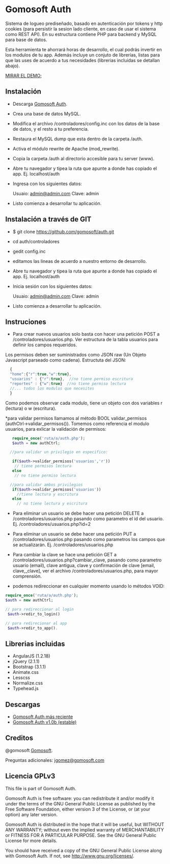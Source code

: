 Gomosoft Auth 
=============

Sistema de logueo prediseñado, basado en autenticación por tokens y http cookies (para persistir la sesion lado cliente, en caso de usar el sistema como REST API). En su estructura contiene PHP para backend y MySQL para base de datos. 

Esta herramienta te ahorrará horas de desarrollo, el cual podrás invertir en los modulos de tu app. Además incluye un conjuto de librerías, listas para que las uses de acuerdo a tus necesidades (librerias incluidas se detallan abajo).

[MIRAR EL DEMO](http://gomosoft.com/auth);

Instalación
-----------

* Descarga [Gomosoft Auth](https://github.com/gomosoft/auth/archive/master.zip).
* Crea una base de datos MySQL.
* Modifica el archivo /controladores/config.inc con los datos de la base de datos, y el resto a tu preferencia.
* Restaura el MySQL dump que esta dentro de la carpeta /auth.
* Activa el módulo rewrite de Apache (mod_rewrite).
* Copia la carpeta /auth al directorio accesible para tu server (www). 
* Abre tu navegador y tipea la ruta que apunte a donde has copiado el app. Ej. localhost/auth
* Ingresa con los siguientes datos:
 
  Usuaio: admin@admin.com
  Clave: admin

* Listo comienza a desarrollar tu aplicación.


Instalación a través de GIT
---------------------------

* $ git clone https://github.com/gomosoft/auth.git
* cd auth/controladores
* gedit config.inc
* editamos las lineas de acuerdo a nuestro entorno de desarrollo.
* Abre tu navegador y tipea la ruta que apunte a donde has copiado el app. Ej. localhost/auth
* Inicia sesión con los siguientes datos:
 
  Usuaio: admin@admin.com
  Clave: admin

* Listo comienza a desarrollar tu aplicación.


Instruciones
------------

* Para crear nuevos usuarios solo basta con hacer una petición POST a /controladores/usuarios.php. Ver estructura de la tabla usuarios para definir los campos requeridos.

Los permisos deben ser suministrados como JSON raw (Un Objeto Javascript parseado como cadena). Estructuta del JSON:


```javascript
  {
  "home":{"r":true,"w":true}, 
  "usuarios" : {"r":true},  //no tiene permiso escritura
  "reportes" : {"w":true}  //no tiene permiso lectura
  //... todos los modulos que necesites
  }

```
Como podemos observar cada modulo, tiene un objeto con dos variables r (lectura) o w (escritura). 

 *para validar permisos llamamos al método BOOL validar_permisos (authCtrl->validar_permisos()). Tomemos como referencia el modulo usuarios, para exlicar la validación de permisos:
  

  ```php
     require_once('ruta/a/auth.php');
     $auth = new authCtrl;

    //para validar un privilegio en especifico:

     if($auth->validar_permisos('usuarios','r'))
      // tiene permisos lectura
     else
      // no tiene permiso lectura

    //para validar ambos privilegios
     if($auth->validar_permisos('usuarios'))
       //tiene lectura y escritura
     else
       // no tiene lectura y escritura

   ```  


* Para eliminar un usuario se debe hacer una petición DELETE a /controladores/usuarios.php pasando como parametro el id del usuario. Ej. /controladores/usuarios.php?id=2

* Para eliminar un usuario se debe hacer una petición PUT a /controladores/usuarios.php pasando como parametros los campos que se actualizarán. Ej. /controladores/usuarios.php

* Para cambiar la clave se hace una petición GET a /controladores/usuarios.php?cambiar_clave, pasando como parametro usuario (email), clave antigua, clave y confirmación de clave [email, clave,_clave], ver el archivo /controladores/usuarios.php, para mayor comprensión.

* podemos redireccionar en cualquier momento usando lo métodos VOID: 
```php
require_once('ruta/a/auth.php');
$auth = new authCtrl;

// para redireccionar al login
 $auth->redir_to_login()

// para redirecionar al app
 $auth->redir_to_app().
```

Librerias incluidas
-------------------

* AngularJS (1.2.18)
* jQuery (2.1.1)
* Bootstrap (3.1.1)
* Animate.css
* Lesscss
* Normalize.css
* Typehead.js


Descargas
---------

* [Gomosoft Auth más reciente](https://github.com/gomosoft/auth/archive/master.zip)
* [Gomosoft Auth v1.0b (estable)](http://gomosoft.com/d/v1.0.b.zip)


Creditos
--------

@gomosoft [Gomosoft](http://gomosoft.com).

Preguntas adicionales: jgomez@gomosoft.com

Licencia GPLv3
--------------


This file is part of Gomosoft Auth.

Gomosoft Auth is free software: you can redistribute it and/or modify
it under the terms of the GNU General Public License as published by
the Free Software Foundation, either version 3 of the License, or
(at your option) any later version.

Gomosoft Auth is distributed in the hope that it will be useful,
but WITHOUT ANY WARRANTY; without even the implied warranty of
MERCHANTABILITY or FITNESS FOR A PARTICULAR PURPOSE.  See the
GNU General Public License for more details.

You should have received a copy of the GNU General Public License
along with Gomosoft Auth.  If not, see <http://www.gnu.org/licenses/>.